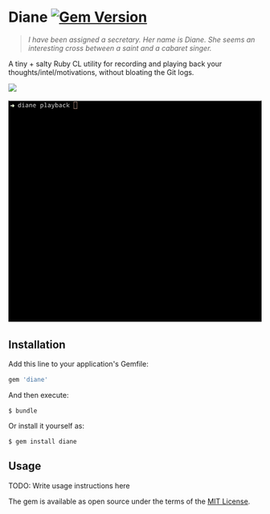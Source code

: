 # Diane [![Gem Version](https://badge.fury.io/rb/diane.svg)](https://badge.fury.io/rb/diane)

> *I have been assigned a secretary. Her name is Diane. She seems an interesting cross between a saint and a cabaret singer.*

A tiny + salty Ruby CL utility for recording and playing back your thoughts/intel/motivations, without bloating the Git logs.

<img src="https://media.giphy.com/media/WubJTtnWXKfmM/giphy.gif" width="400"/>

![diane screen gif](./docs/diane.gif)

## Installation

Add this line to your application's Gemfile:

```ruby
gem 'diane'
```

And then execute:

    $ bundle

Or install it yourself as:

    $ gem install diane

## Usage

TODO: Write usage instructions here


The gem is available as open source under the terms of the [MIT License](https://opensource.org/licenses/MIT).

